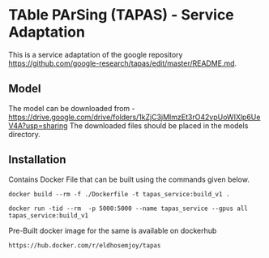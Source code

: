 # TAble PArSing (TAPAS) - Service Adaptation

This is a service adaptation of the google repository https://github.com/google-research/tapas/edit/master/README.md.

## Model
The model can be downloaded from - https://drive.google.com/drive/folders/1kZjC3jMImzEt3rO42vpUoWIXlp6UeV4A?usp=sharing
The downloaded files should be placed in the models directory.

## Installation
Contains Docker File that can be built using the commands given below.

    docker build --rm -f ./Dockerfile -t tapas_service:build_v1 .
    
    docker run -tid --rm  -p 5000:5000 --name tapas_service --gpus all tapas_service:build_v1

Pre-Built docker image for the same is available on dockerhub
    
    https://hub.docker.com/r/eldhosemjoy/tapas
    
